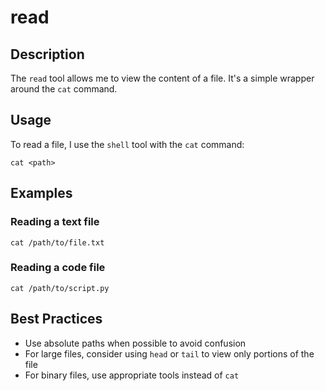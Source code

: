 # read

## Description
The `read` tool allows me to view the content of a file. It's a simple wrapper around the `cat` command.

## Usage
To read a file, I use the `shell` tool with the `cat` command:

```shell
cat <path>
```

## Examples

### Reading a text file
```shell
cat /path/to/file.txt
```

### Reading a code file
```shell
cat /path/to/script.py
```

## Best Practices
- Use absolute paths when possible to avoid confusion
- For large files, consider using `head` or `tail` to view only portions of the file
- For binary files, use appropriate tools instead of `cat`
